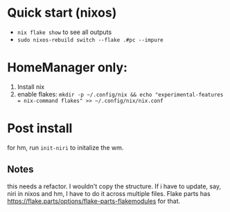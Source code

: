 # Quick start (nixos)

- `nix flake show` to see all outputs
- `sudo nixos-rebuild switch --flake .#pc --impure` 

# HomeManager only:

1. Install nix
1. enable flakes: `mkdir -p ~/.config/nix && echo "experimental-features = nix-command flakes" >> ~/.config/nix/nix.conf`

# Post install

for hm, run `init-niri` to initalize the wm.


## Notes

this needs a refactor. I wouldn't copy the structure. If i have to update, say, niri in nixos and hm,
I have to do it across multiple files. Flake parts has https://flake.parts/options/flake-parts-flakemodules
for that.
